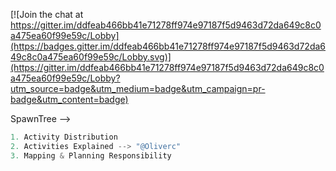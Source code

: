 [![Join the chat at https://gitter.im/ddfeab466bb41e71278ff974e97187f5d9463d72da649c8c0a475ea60f99e59c/Lobby](https://badges.gitter.im/ddfeab466bb41e71278ff974e97187f5d9463d72da649c8c0a475ea60f99e59c/Lobby.svg)](https://gitter.im/ddfeab466bb41e71278ff974e97187f5d9463d72da649c8c0a475ea60f99e59c/Lobby?utm_source=badge&utm_medium=badge&utm_campaign=pr-badge&utm_content=badge)

SpawnTree -->

```javascript
1. Activity Distribution
2. Activities Explained --> "@Oliverc"
3. Mapping & Planning Responsibility
```



